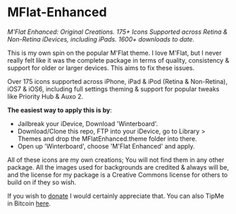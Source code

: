 MFlat-Enhanced
==============

*M'Flat Enhanced: Original Creations. 175+ Icons Supported across Retina & Non-Retina iDevices, including iPads. 1600+ downloads to date.*

This is my own spin on the popular M'Flat theme. I love M'Flat, but I never really felt like it was the complete package in terms of quality, consistency & support for older or larger devices. This aims to fix these issues.

Over 175 icons supported across iPhone, iPad & iPod (Retina & Non-Retina), iOS7 & iOS6, including full settings theming & support for popular tweaks like Priority Hub & Auxo 2.

**The easiest way to apply this is by**:

* Jailbreak your iDevice, Download 'Winterboard'.
* Download/Clone this repo, FTP into your iDevice, go to Library > Themes and drop the MFlatEnhanced.theme folder into there.
* Open up 'Winterboard', choose 'M'Flat Enhanced' and apply.

All of these icons are my own creations; You will not find them in any other package. All the images used for backgrounds are credited & always will be, and the license for my package is a Creative Commons license for others to build on if they so wish.

If you wish to [donate](https://www.paypal.com/cgi-bin/webscr?cmd=_s-xclick&hosted_button_id=GFTBGC4D59KCU) I would certainly appreciate that. You can also TipMe in Bitcoin [here](http://DomT4.tip.me).
